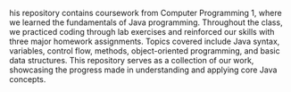his repository contains coursework from Computer Programming 1, where we learned the fundamentals of Java programming. Throughout the class, we practiced coding through lab exercises and reinforced our skills with three major homework assignments. Topics covered include Java syntax, variables, control flow, methods, object-oriented programming, and basic data structures. This repository serves as a collection of our work, showcasing the progress made in understanding and applying core Java concepts.
